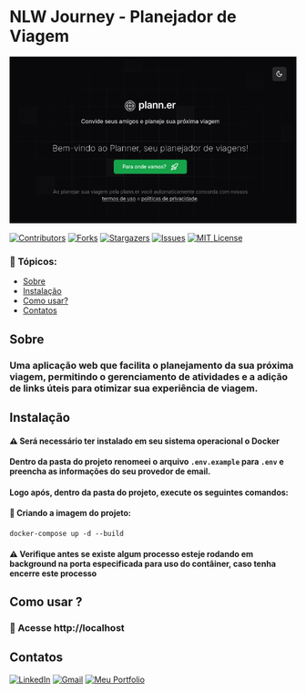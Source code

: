 # NLW Journey - Planejador de Viagem

<img src="./docs/nlw-journey.png"/>

[![Contributors][contributors-shield]][contributors-url] [![Forks][forks-shield]][forks-url] [![Stargazers][stars-shield]][stars-url] [![Issues][issues-shield]][issues-url] [![MIT License][license-shield]][license-url]

### 📑 Tópicos:

-   [Sobre](#sobre)
-   [Instalação](#instalação)
-   [Como usar?](#como-usar)
-   [Contatos](#contatos)

## Sobre

### Uma aplicação web que facilita o planejamento da sua próxima viagem, permitindo o gerenciamento de atividades e a adição de links úteis para otimizar sua experiência de viagem.

## Instalação

#### ⚠️ Será necessário ter instalado em seu sistema operacional o Docker

#### Dentro da pasta do projeto renomeei o arquivo `.env.example` para `.env` e preencha as informações do seu provedor de email.

#### Logo após, dentro da pasta do projeto, execute os seguintes comandos:

#### 📌 Criando a imagem do projeto:

```docker
docker-compose up -d --build
```

#### ⚠️ Verifique antes se existe algum processo esteje rodando em background na porta especificada para uso do contâiner, caso tenha encerre este processo

## Como usar ?

### 📍 Acesse http://localhost

## Contatos

[![LinkedIn][linkedin-shield]][linkedin-url] [![Gmail][gmail-shield]][gmail-url] [![Meu Portfolio][me-portfolio-shield]][me-portfolio-url]

[contributors-shield]: https://img.shields.io/github/contributors/devrafaelsoares/todo-list.svg?style=for-the-badge
[contributors-url]: https://github.com/devrafaelsoares/nlw-journey-trip-planner/graphs/contributors
[forks-shield]: https://img.shields.io/github/forks/devrafaelsoares/todo-list.svg?style=for-the-badge
[forks-url]: https://github.com/devrafaelsoares/nlw-journey-trip-planner/network/members
[stars-shield]: https://img.shields.io/github/stars/github-profiles-app/react-countdown.svg?style=for-the-badge
[stars-url]: https://github.com/devrafaelsoares/nlw-journey-trip-planner/stargazers
[issues-shield]: https://img.shields.io/github/issues/devrafaelsoares/todo-list.svg?style=for-the-badge
[issues-url]: https://github.com/devrafaelsoares/nlw-journey-trip-planner/issues
[license-shield]: https://img.shields.io/github/license/devrafaelsoares/todo-list.svg?style=for-the-badge
[license-url]: https://github.com/devrafaelsoares/nlw-journey-trip-planner/blob/master/LICENSE
[license-url]: https://github.com/devrafaelsoares/store-api-restful/blob/master/LICENSE
[linkedin-shield]: https://img.shields.io/badge/LinkedIn-0077B5?style=for-the-badge&logo=linkedin&logoColor=white
[linkedin-url]: https://www.linkedin.com/in/rafael-henrique-soares-de-freitas-2a667a23a/
[gmail-shield]: https://img.shields.io/badge/Gmail-D14836?style=for-the-badge&logo=gmail&logoColor=white
[gmail-url]: mailto:rafael.soares.developer@gmail.com
[me-portfolio-shield]: https://img.shields.io/badge/website-000000?style=for-the-badge&logo=About.me&logoColor=white
[me-portfolio-url]: https://devrafaelsoares.vercel.app
[nlw-journey-thumb]: ./docs/nlw-journey.png
